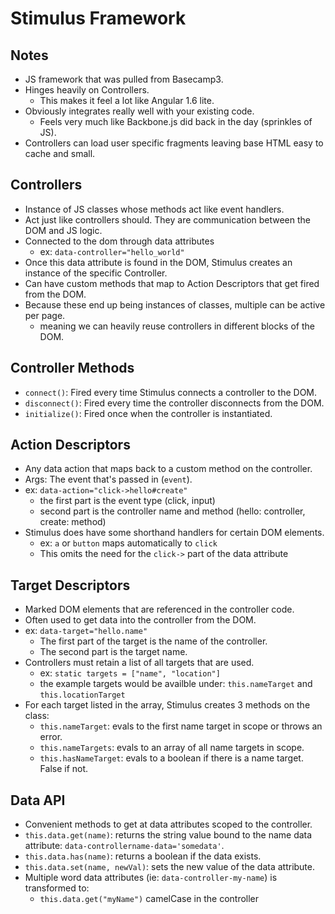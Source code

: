 # Stimulus Framework

## Notes

* JS framework that was pulled from Basecamp3.
* Hinges heavily on Controllers.
  * This makes it feel a lot like Angular 1.6 lite.
* Obviously integrates really well with your existing code.
  * Feels very much like Backbone.js did back in the day (sprinkles of JS).
* Controllers can load user specific fragments leaving base HTML easy to cache and small.

## Controllers

* Instance of JS classes whose methods act like event handlers.
* Act just like controllers should. They are communication between the DOM and JS logic.
* Connected to the dom through data attributes
  * ex: `data-controller="hello_world"`
* Once this data attribute is found in the DOM, Stimulus creates an instance of the specific Controller.
* Can have custom methods that map to Action Descriptors that get fired from the DOM.
* Because these end up being instances of classes, multiple can be active per page.
  * meaning we can heavily reuse controllers in different blocks of the DOM.

## Controller Methods

* `connect()`: Fired every time Stimulus connects a controller to the DOM.
* `disconnect()`: Fired every time the controller disconnects from the DOM.
* `initialize()`: Fired once when the controller is instantiated.

## Action Descriptors

* Any data action that maps back to a custom method on the controller.
* Args: The event that's passed in (`event`).
* ex: `data-action="click->hello#create"`
  * the first part is the event type (click, input)
  * second part is the controller name and method (hello: controller, create: method)
* Stimulus does have some shorthand handlers for certain DOM elements.
  * ex: `a` or `button` maps automatically to `click`
  * This omits the need for the `click->` part of the data attribute

## Target Descriptors

* Marked DOM elements that are referenced in the controller code.
* Often used to get data into the controller from the DOM.
* ex: `data-target="hello.name"`
  * The first part of the target is the name of the controller.
  * The second part is the target name.
* Controllers must retain a list of all targets that are used.
  * ex: `static targets = ["name", "location"]`
  * the example targets would be availble under: `this.nameTarget` and `this.locationTarget`
* For each target listed in the array, Stimulus creates 3 methods on the class:
  * `this.nameTarget`: evals to the first name target in scope or throws an error.
  * `this.nameTargets`: evals to an array of all name targets in scope.
  * `this.hasNameTarget`: evals to a boolean if there is a name target. False if not.
## Data API

* Convenient methods to get at data attributes scoped to the controller.
* `this.data.get(name)`: returns the string value bound to the name data attribute: `data-controllername-data='somedata'`.
* `this.data.has(name)`: returns a boolean if the data exists.
* `this.data.set(name, newVal)`: sets the new value of the data attribute.
* Multiple word data attributes (ie: `data-controller-my-name`) is transformed to:
  * `this.data.get("myName")` camelCase in the controller
